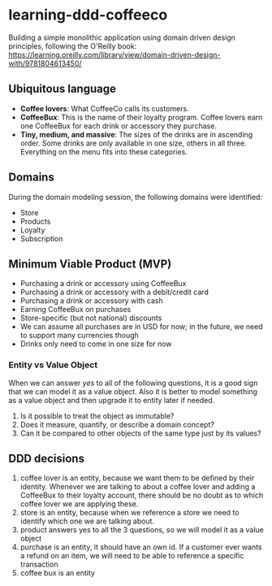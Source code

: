 # learning-ddd-coffeeco
Building a simple monolithic application using domain driven design principles, following the O'Reilly book: https://learning.oreilly.com/library/view/domain-driven-design-with/9781804613450/

## Ubiquitous language
- **Coffee lovers**: What CoffeeCo calls its customers.
- **CoffeeBux**: This is the name of their loyalty program. Coffee lovers earn one CoffeeBux for each drink or accessory they purchase.
- **Tiny, medium, and massive**: The sizes of the drinks are in ascending order. Some drinks are only available in one size, others in all three. Everything on the menu fits into these categories.

## Domains
During the domain modeling session, the following domains were identified:
- Store
- Products
- Loyalty
- Subscription

## Minimum Viable Product (MVP)
- Purchasing a drink or accessory using CoffeeBux
- Purchasing a drink or accessory with a debit/credit card
- Purchasing a drink or accessory with cash
- Earning CoffeeBux on purchases
- Store-specific (but not national) discounts
- We can assume all purchases are in USD for now; in the future, we need to support many currencies though
- Drinks only need to come in one size for now

### Entity vs Value Object
When we can answer _yes_ to all of the following questions, it is a good sign that we can model it as a value object. Also it is better to model something as a value object and then upgrade it to entity later if needed. 
1. Is it possible to treat the object as immutable?
2. Does it measure, quantify, or describe a domain concept?
3. Can it be compared to other objects of the same type just by its values?


## DDD decisions 
1. coffee lover is an entity, because we want them to be defined by their identity. Whenever we are talking to about a coffee lover and adding a CoffeeBux to their loyalty account, there should be no doubt as to which coffee lover we are applying these.
2. store is an entity, because when we reference a store we need to identify which one we are talking about.
3. product answers yes to all the 3 questions, so we will model it as a value object
4. purchase is an entity, it should have an own id. If a customer ever wants a refund on an item, we will need to be able to reference a specific transaction
5. coffee bux is an entity
